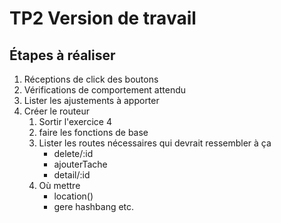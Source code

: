 # TP2 Version de travail

## Étapes à réaliser

1. Réceptions de click des boutons
2. Vérifications de comportement attendu
3. Lister les ajustements à apporter
4. Créer le routeur
    1. Sortir l'exercice 4
    2. faire les fonctions de base 
    3. Lister les routes nécessaires qui devrait ressembler à ça
        - delete/:id
        - ajouterTache
        - detail/:id
    4. Où mettre 
        - location()
        - gere hashbang
        etc.